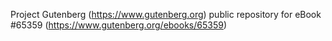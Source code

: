 Project Gutenberg (https://www.gutenberg.org) public repository for eBook #65359 (https://www.gutenberg.org/ebooks/65359)
